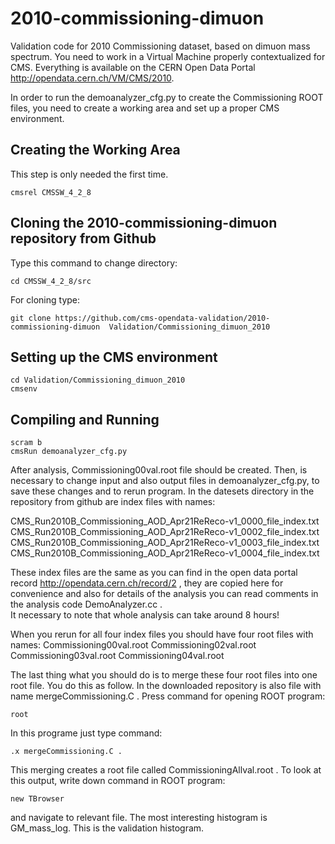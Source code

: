 # 2010-commissioning-dimuon
                        
Validation code for 2010 Commissioning dataset, based on dimuon mass spectrum.
You need to work in a Virtual Machine properly contextualized for CMS.
Everything is available on the CERN Open Data Portal http://opendata.cern.ch/VM/CMS/2010.


In order to run the demoanalyzer_cfg.py to create the Commissioning ROOT files, 
you need to create a working area and set up a proper CMS environment.

## Creating the Working Area

This step is only needed the first time.
```
cmsrel CMSSW_4_2_8
```
## Cloning the 2010-commissioning-dimuon repository from Github
Type this command to change directory:
```
cd CMSSW_4_2_8/src
```
For cloning type:
```
git clone https://github.com/cms-opendata-validation/2010-commissioning-dimuon  Validation/Commissioning_dimuon_2010
```

## Setting up the CMS environment
```
cd Validation/Commissioning_dimuon_2010
cmsenv
```

## Compiling and Running
```
scram b
cmsRun demoanalyzer_cfg.py
```

After analysis, Commissioning00val.root file should be created. 
Then, is necessary to change input and also output files in demoanalyzer_cfg.py, to save these changes and to rerun program. 
In the datesets directory in the repository from github are index files with names:

 CMS_Run2010B_Commissioning_AOD_Apr21ReReco-v1_0000_file_index.txt
 CMS_Run2010B_Commissioning_AOD_Apr21ReReco-v1_0002_file_index.txt
 CMS_Run2010B_Commissioning_AOD_Apr21ReReco-v1_0003_file_index.txt
 CMS_Run2010B_Commissioning_AOD_Apr21ReReco-v1_0004_file_index.txt   

These index files are the same as you can find in the open data portal record http://opendata.cern.ch/record/2 , they are copied here for convenience and also for details of the analysis you can read comments in the analysis code DemoAnalyzer.cc .        
It necessary to note that whole analysis can take around 8 hours! 
 
When you rerun for all four index files you should have four root files with names:
 Commissioning00val.root
 Commissioning02val.root
 Commissioning03val.root
 Commissioning04val.root

The last thing what you should do is to merge these four root files into one root file.
You do this as follow. In the downloaded repository is also file with name mergeCommissioning.C .
Press command for opening ROOT program: 
```
root
```
In this programe just type command:
```
.x mergeCommissioning.C .
```
This merging creates a root file called CommissioningAllval.root .
To look at this output, write down command in ROOT program: 
```
new TBrowser
```
and navigate to relevant file. The most interesting histogram is GM_mass_log. This is the validation histogram. 
